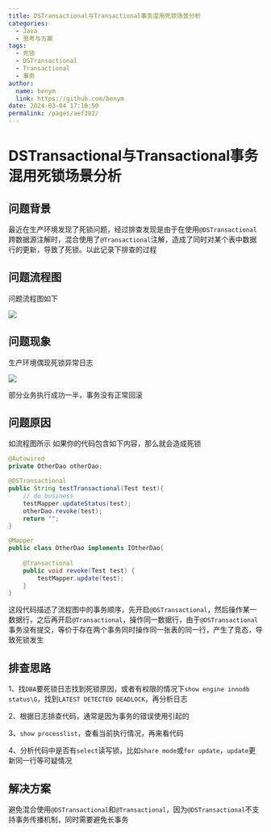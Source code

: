 ```yaml
---
title: DSTransactional与Transactional事务混用死锁场景分析
categories: 
  - Java
  - 思考与方案
tags: 
  - 死锁
  - DSTransactional
  - Transactional
  - 事务
author: 
  name: benym
  link: https://github.com/benym
date: 2024-03-04 17:10:50
permalink: /pages/aef382/
---
```


# DSTransactional与Transactional事务混用死锁场景分析

## 问题背景
最近在生产环境发现了死锁问题，经过排查发现是由于在使用`@DSTransactional`跨数据源注解时，混合使用了`@Transactional`注解，造成了同时对某个表中数据行的更新，导致了死锁。以此记录下排查的过程

## 问题流程图

问题流程图如下

![](https://image-1-1257237419.cos.ap-chongqing.myqcloud.com/img/deadlock-seq.png)

## 问题现象
生产环境偶现死锁异常日志

![](https://image-1-1257237419.cos.ap-chongqing.myqcloud.com/img/deadlock-exception.png)

部分业务执行成功一半，事务没有正常回滚

## 问题原因

如流程图所示
如果你的代码包含如下内容，那么就会造成死锁

```java
@Autowired
private OtherDao otherDao;

@DSTransactional
public String testTransactional(Test test){
    // do business
    testMapper.updateStatus(test);
    otherDao.revoke(test);
    return "";
}

@Mapper
public class OtherDao implements IOtherDao{
    
    @Transactional
    public void revoke(Test test) {
        testMapper.update(test);
    }
}
```
这段代码描述了流程图中的事务顺序，先开启`@DSTransactional`，然后操作某一数据行，之后再开启`@Transactional`，操作同一数据行，由于`@DSTransactional`事务没有提交，等价于存在两个事务同时操作同一张表的同一行，产生了竞态，导致死锁发生

## 排查思路

1、找`DBA`要死锁日志找到死锁原因，或者有权限的情况下`show engine innodb status\G`，找到`LATEST DETECTED DEADLOCK`，再分析日志

2、根据日志排查代码，通常是因为事务的错误使用引起的

3、`show processlist`，查看当前执行情况，再来看代码

4、分析代码中是否有`select`读写锁，比如`share mode`或`for update`，`update`更新同一行等可疑情况

## 解决方案

避免混合使用`@DSTransactional`和`@Transactional`，因为`@DSTransactional`不支持事务传播机制，同时需要避免长事务
